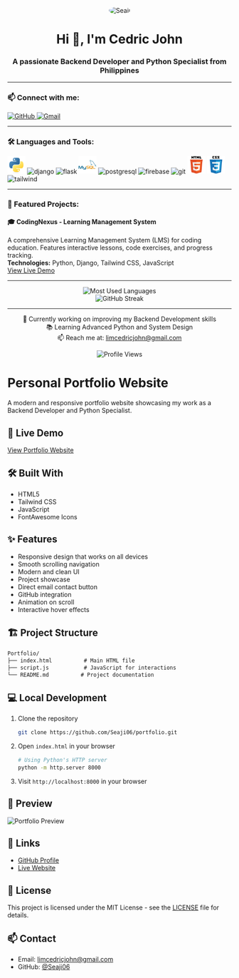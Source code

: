<div align="center">
  <img src="https://github.com/Seaji06.png" alt="Seaji" width="200" style="border-radius: 50%;">
  <h1>Hi 👋, I'm Cedric John</h1>
  <h3>A passionate Backend Developer and Python Specialist from Philippines</h3>
</div>

---

<h3 align="left">📫 Connect with me:</h3>
<p align="left">
  <a href="https://github.com/Seaji06" target="_blank">
    <img src="https://img.shields.io/badge/GitHub-100000?style=for-the-badge&logo=github&logoColor=white" alt="GitHub">
  </a>
  <a href="mailto:limcedricjohn@gmail.com">
    <img src="https://img.shields.io/badge/Gmail-D14836?style=for-the-badge&logo=gmail&logoColor=white" alt="Gmail">
  </a>
</p>

---

<h3 align="left">🛠 Languages and Tools:</h3>
<p align="left">
  <img src="https://raw.githubusercontent.com/devicons/devicon/master/icons/python/python-original.svg" alt="python" width="40" height="40"/>
  <img src="https://www.vectorlogo.zone/logos/djangoproject/djangoproject-icon.svg" alt="django" width="40" height="40"/>
  <img src="https://www.vectorlogo.zone/logos/pocoo_flask/pocoo_flask-icon.svg" alt="flask" width="40" height="40"/>
  <img src="https://raw.githubusercontent.com/devicons/devicon/master/icons/mysql/mysql-original-wordmark.svg" alt="mysql" width="40" height="40"/>
  <img src="https://www.vectorlogo.zone/logos/postgresql/postgresql-icon.svg" alt="postgresql" width="40" height="40"/>
  <img src="https://www.vectorlogo.zone/logos/firebase/firebase-icon.svg" alt="firebase" width="40" height="40"/>
  <img src="https://www.vectorlogo.zone/logos/git-scm/git-scm-icon.svg" alt="git" width="40" height="40"/>
  <img src="https://raw.githubusercontent.com/devicons/devicon/master/icons/html5/html5-original-wordmark.svg" alt="html5" width="40" height="40"/>
  <img src="https://raw.githubusercontent.com/devicons/devicon/master/icons/css3/css3-original-wordmark.svg" alt="css3" width="40" height="40"/>
  <img src="https://www.vectorlogo.zone/logos/tailwindcss/tailwindcss-icon.svg" alt="tailwind" width="40" height="40"/>
</p>

---

<h3 align="left">🌟 Featured Projects:</h3>

<h4>🎓 CodingNexus - Learning Management System</h4>
<p>
  A comprehensive Learning Management System (LMS) for coding education. Features interactive lessons, code exercises, and progress tracking.
  <br>
  <strong>Technologies:</strong> Python, Django, Tailwind CSS, JavaScript
  <br>
  <a href="https://codingnexus.onrender.com/" target="_blank">View Live Demo</a>
</p>

---

<div align="center">
  <img src="https://github-readme-stats.vercel.app/api/top-langs?username=Seaji06&show_icons=true&locale=en&layout=compact&theme=dark" alt="Most Used Languages">
</div>

<div align="center">
  <img src="https://github-readme-streak-stats.herokuapp.com/?user=Seaji06&theme=dark" alt="GitHub Streak">
</div>

---

<p align="center">
  💼 Currently working on improving my Backend Development skills
  <br>
  📚 Learning Advanced Python and System Design
  <br>
  📫 Reach me at: <a href="mailto:limcedricjohn@gmail.com">limcedricjohn@gmail.com</a>
</p>

<div align="center">
  <img src="https://komarev.com/ghpvc/?username=Seaji06&label=Profile%20views&color=0e75b6&style=flat" alt="Profile Views">
</div>

# Personal Portfolio Website

A modern and responsive portfolio website showcasing my work as a Backend Developer and Python Specialist.

## 🚀 Live Demo

[View Portfolio Website](#) <!-- Add your deployed website link here -->

## 🛠️ Built With

- HTML5
- Tailwind CSS
- JavaScript
- FontAwesome Icons

## ✨ Features

- Responsive design that works on all devices
- Smooth scrolling navigation
- Modern and clean UI
- Project showcase
- Direct email contact button
- GitHub integration
- Animation on scroll
- Interactive hover effects

## 🏗️ Project Structure

```
Portfolio/
├── index.html          # Main HTML file
├── script.js           # JavaScript for interactions
└── README.md          # Project documentation
```

## 💻 Local Development

1. Clone the repository
   ```bash
   git clone https://github.com/Seaji06/portfolio.git
   ```

2. Open `index.html` in your browser
   ```bash
   # Using Python's HTTP server
   python -m http.server 8000
   ```

3. Visit `http://localhost:8000` in your browser

## 📱 Preview

![Portfolio Preview](preview.png) <!-- Add a screenshot of your portfolio -->

## 🔗 Links

- [GitHub Profile](https://github.com/Seaji06)
- [Live Website](#) <!-- Add your deployed website link here -->

## 📄 License

This project is licensed under the MIT License - see the [LICENSE](LICENSE) file for details.

## 📫 Contact

- Email: limcedricjohn@gmail.com
- GitHub: [@Seaji06](https://github.com/Seaji06)
